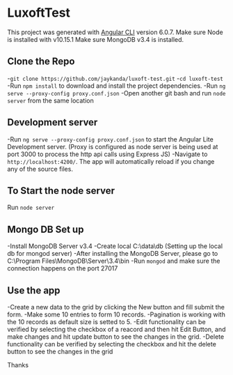 # LuxoftTest

This project was generated with [Angular CLI](https://github.com/angular/angular-cli) version 6.0.7.
Make sure Node is installed with v10.15.1
Make sure MongoDB v3.4 is installed.

## Clone the Repo 
-`git clone https://github.com/jaykanda/luxoft-test.git`
-`cd luxoft-test`
-Run `npm install` to download and install the project dependencies.
-Run `ng serve --proxy-config proxy.conf.json`
-Open another git bash and run `node server` from the same location

## Development server

-Run `ng serve --proxy-config proxy.conf.json` to start the Angular Lite Development server. (Proxy is configured as node server is being used at port 3000 to process the http api calls using Express JS)
-Navigate to `http://localhost:4200/`. The app will automatically reload if you change any of the source files.

## To Start the node server
Run `node server`

## Mongo DB Set up

-Install MongoDB Server v3.4
-Create local C:\data\db (Setting up the local db for mongod server)
-After installing the MongoDB Server, please go to C:\Program Files\MongoDB\Server\3.4\bin
-Run `mongod` and make sure the connection happens on the port 27017

## Use the app
-Create a new data to the grid by clicking the New button and fill submit the form.
-Make some 10 entries to form 10 records.
-Pagination is working with the 10 records as default size is setted to 5.
-Edit functionality can be verified by selecting the checkbox of a reacord and then hit Edit Button, and make changes and hit update button to see the changes in the grid.
-Delete functionality can be verified by selecting the checkbox and hit the delete button to see the changes in the grid

Thanks
